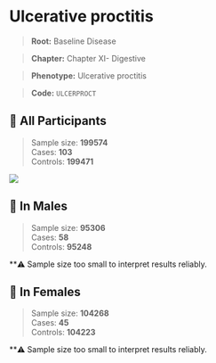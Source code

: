 # Ulcerative proctitis

> **Root:** Baseline Disease  

> **Chapter:** Chapter XI- Digestive  

> **Phenotype:** Ulcerative proctitis  

> **Code:** `ULCERPROCT`

## 🧪 All Participants  
> Sample size: **199574**  
> Cases: **103**  
> Controls: **199471**
<img src="/Disease/Figures/ALL/Baseline/ULCERPROCT.png"/>
<CsvTable src="/Disease_Data/ALL/Baseline/LG_ULCERPROCT.csv" label="🔍 View full results" />

## 👨 In Males  
> Sample size: **95306**  
> Cases: **58**  
> Controls: **95248**

**⚠️ Sample size too small to interpret results reliably.

## 👩 In Females  
> Sample size: **104268**  
> Cases: **45**  
> Controls: **104223**

**⚠️ Sample size too small to interpret results reliably.
